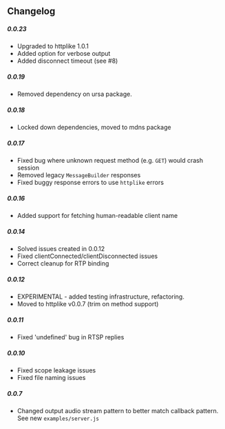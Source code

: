 Changelog
---------

##### 0.0.23
- Upgraded to httplike 1.0.1
- Added option for verbose output
- Added disconnect timeout (see #8)

##### 0.0.19
- Removed dependency on ursa package.

##### 0.0.18
- Locked down dependencies, moved to mdns package

##### 0.0.17
- Fixed bug where unknown request method (e.g. `GET`) would crash session
- Removed legacy `MessageBuilder` responses
- Fixed buggy response errors to use `httplike` errors

##### 0.0.16
- Added support for fetching human-readable client name

##### 0.0.14
- Solved issues created in 0.0.12
- Fixed clientConnected/clientDisconnected issues
- Correct cleanup for RTP binding

##### 0.0.12
- EXPERIMENTAL - added testing infrastructure, refactoring.
- Moved to httplike v0.0.7 (trim on method support)

##### 0.0.11
- Fixed 'undefined' bug in RTSP replies

##### 0.0.10
- Fixed scope leakage issues
- Fixed file naming issues

##### 0.0.7
- Changed output audio stream pattern to better match callback pattern. See new ```examples/server.js```


